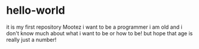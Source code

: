 # hello-world
it is my first repository
Mootez i want to be a programmer
i am old and i don't know much about what i want to be or how to be!
but hope that age is really just a number!
